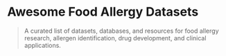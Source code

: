 # Awesome Food Allergy Datasets 

> A curated list of datasets, databases, and resources for food allergy research, allergen identification, drug development, and clinical applications.
